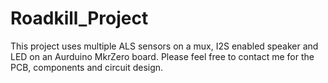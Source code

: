 # Roadkill_Project

This project uses multiple ALS sensors on a mux, I2S enabled speaker and LED on an Aurduino MkrZero board.
Please feel free to contact me for the PCB, components and circuit design.
